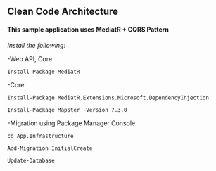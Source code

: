 ## Clean Code Architecture

#### This sample application uses MediatR + CQRS Pattern

_Install the following:_

-Web API, Core
```
Install-Package MediatR
```
-Core
```
Install-Package MediatR.Extensions.Microsoft.DependencyInjection
```
```
Install-Package Mapster -Version 7.3.0
```
-Migration using Package Manager Console
```
cd App.Infrastructure
```
```
Add-Migration InitialCreate
```
```
Update-Database
```
